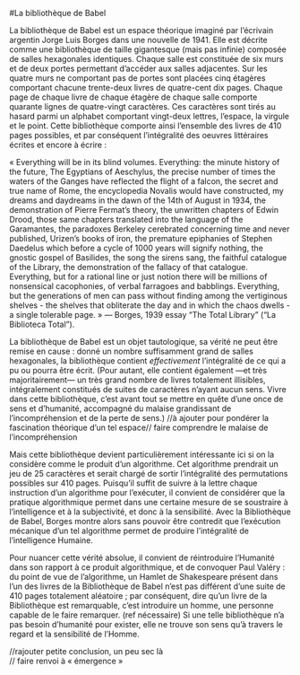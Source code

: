 #La bibliothèque de Babel

La bibliothèque de Babel est un espace théorique imaginé par l’écrivain argentin Jorge Luis Borges dans une nouvelle de 1941.
Elle est décrite comme une bibliothèque de taille gigantesque (mais pas infinie) composée de salles hexagonales identiques. 
Chaque salle est constituée de six murs et de deux portes permettant d’accéder aux salles adjacentes.
Sur les quatre murs ne comportant pas de portes sont placées cinq étagères comportant chacune trente-deux livres de quatre-cent dix pages. Chaque page de chaque livre de chaque étagère de chaque salle comporte quarante lignes de quatre-vingt caractères. Ces caractères sont tirés au hasard parmi un alphabet comportant vingt-deux lettres, l’espace, la virgule et le point.
Cette bibliothèque comporte ainsi l’ensemble des livres de 410 pages possibles, et par conséquent l’intégralité des oeuvres littéraires écrites et encore à écrire :

« Everything will be in its blind volumes. Everything: the minute history of the future, The Egyptians of Aeschylus, the precise number of times the waters of the Ganges have reflected the flight of a falcon, the secret and true name of Rome, the encyclopedia Novalis would have constructed, my dreams and daydreams in the dawn of the 14th of August in 1934, the demonstration of Pierre Fermat’s theory, the unwritten chapters of Edwin Drood, those same chapters translated into the language of the Garamantes, the paradoxes Berkeley cerebrated concerning time and never published, Urizen’s books of iron, the premature epiphanies of Stephen Daedelus which before a cycle of 1000 years will signify nothing, the gnostic gospel of Basilides, the song the sirens sang, the faithful catalogue of the Library, the demonstration of the fallacy of that catalogue. Everything, but for a rational line or just notion there will be millions of nonsensical cacophonies, of verbal farragoes and babblings. Everything, but the generations of men can pass without finding among the vertiginous shelves - the shelves that obliterate the day and in which the chaos dwells - a single tolerable page. » — Borges, 1939 essay “The Total Library” (“La Biblioteca Total”).

La bibliothèque de Babel est un objet tautologique, sa vérité ne peut être remise en cause : donné un nombre suffisamment grand de salles hexagonales, la bibliothèque contient *effectivement* l’intégralité de ce qui a pu ou pourra être écrit. 
(Pour autant, elle contient également —et très majoritairement— un très grand nombre de livres totalement illisibles, intégralement constitués de suites de caractères n’ayant aucun sens. Vivre dans cette bibliothèque, c’est avant tout se mettre en quête d’une once de sens et d’humanité, accompagné du malaise grandissant de l’incompréhension et de la perte de sens.) //à ajouter pour pondérer la fascination théorique d’un tel espace// faire comprendre le malaise de l’incompréhension

Mais cette bibliothèque devient particulièrement intéressante ici si on la considère comme le produit d’un algorithme. Cet algorithme prendrait un jeu de 25 caractères et serait chargé de sortir l’intégralité des permutations possibles sur 410 pages.
Puisqu’il suffit de suivre à la lettre chaque instruction d’un algorithme pour l’exécuter, il convient de considérer que la pratique algorithmique permet dans une certaine mesure de se soustraire à l’intelligence et à la subjectivité, et donc à la sensibilité. 
Avec la Bibliothèque de Babel, Borges montre alors sans pouvoir être contredit que l’exécution mécanique d’un tel algorithme permet de produire l’intégralité de l’intelligence Humaine.

Pour nuancer cette vérité absolue, il convient de réintroduire l’Humanité dans son rapport à ce produit algorithmique, et de convoquer Paul Valéry : du point de vue de l’algorithme, un Hamlet de Shakespeare présent dans l’un des livres de la Bibliothèque de Babel n’est pas différent d’une suite de 410 pages totalement aléatoire ; par conséquent, dire qu’un livre de la Bibliothèque est remarquable, c’est introduire un homme, une personne capable de le faire remarquer. (ref nécessaire)
Si une telle bibliothèque n’a pas besoin d’humanité pour exister, elle ne trouve son sens qu’à travers le regard et la sensibilité de l’Homme.

//rajouter petite conclusion, un peu sec là  
// faire renvoi à « émergence »


